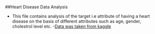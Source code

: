 ##Heart Disease Data Analysis
- This file contains analysis of the target i.e attribute of having a heart disease on the basis of different attributes such as age, gender, cholestrol level etc.
-[Data was taken from kaggle](https://www.kaggle.com/ronitf/heart-disease-uci)